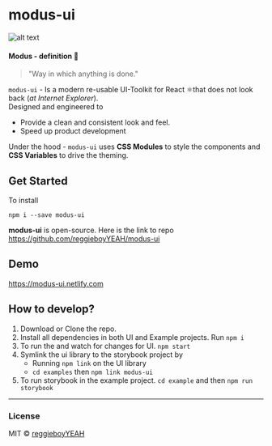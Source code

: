 # modus-ui

>
![alt text](https://img.shields.io/badge/Unstable-WorkInPorgress-red "Work in progress")

#### Modus - definition 📖
> "Way in which anything is done." 

`modus-ui` - Is a modern re-usable UI-Toolkit for React ⚛️that does not look back (*at Internet Explorer*).  
Designed and engineered to
 - Provide a clean and consistent look and feel.
 - Speed up product development 

Under the hood - `modus-ui` uses **CSS Modules** to style the components and **CSS Variables** to drive the theming.

## Get Started  

To install  

```
npm i --save modus-ui
```

**modus-ui** is open-source. Here is the link to repo https://github.com/reggieboyYEAH/modus-ui

## Demo 
https://modus-ui.netlify.com

## How to develop?

 1. Download or Clone the repo.
 2. Install all dependencies in both UI and Example projects. Run `npm i`
 3. To run the and watch for changes for UI. `npm start`
 4. Symlink the ui library to the storybook project by
    - Running `npm link` on the UI library
    - `cd examples` then `npm link modus-ui`
 5. To run storybook in the example project. `cd example` and then `npm run storybook`



----
### License
MIT © [reggieboyYEAH](https://github.com/reggieboyYEAH)

